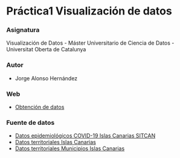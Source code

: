 # Práctica1 Visualización de datos

### Asignatura

Visualización de Datos - Máster Universitario de Ciencia de Datos - Universitat Oberta de Catalunya

### Autor

* Jorge Alonso Hernández

### Web

* [Obtención de datos](https://jalonsouoc.github.io/Practica1-Visualizacion-de-datos/)

### Fuente de datos

* [Datos epidemiológicos COVID-19 Islas Canarias SITCAN](https://opendata.sitcan.es/dataset/datos-epidemiologicos-covid-19)
* [Datos territoriales Islas Canarias](https://datos.canarias.es/catalogos/estadisticas/dataset/islas-de-canarias-delimitaciones-territoriales-para-fines-estadisticos)
* [Datos territoriales Municipios Islas Canarias](https://datos.canarias.es/catalogos/estadisticas/dataset/municipios-canarias-2007-delimitaciones-territoriales-fines-estadisticos)